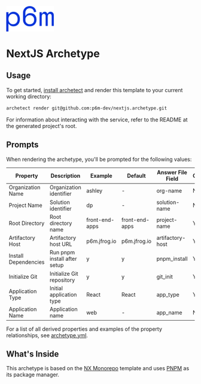 <img src="logo.svg" width="128">

# NextJS Archetype

## Usage
To get started, [install archetect](https://archetect.github.io/getting_started.html)
and render this template to your current working directory:

```bash
archetect render git@github.com:p6m-dev/nextjs.archetype.git
```
For information about interacting with the service, refer to the README at the generated project's root.

## Prompts
When rendering the archetype, you'll be prompted for the following values:

| Property | Description | Example | Default | Answer File Field | Optional |
|----------| ----------- | ------- | ------- | ---------------- | -------- |
| Organization Name | Organization identifier | ashley | - | org-name | No |
| Project Name | Solution identifier | dp | - | solution-name | No |
| Root Directory | Root directory name | front-end-apps | front-end-apps | project-name | Yes |
| Artifactory Host | Artifactory host URL | p6m.jfrog.io | p6m.jfrog.io | artifactory-host | Yes |
| Install Dependencies | Run pnpm install after setup | y | y | pnpm_install | Yes |
| Initialize Git | Initialize Git repository | y | y | git_init | Yes |
| Application Type | Initial application type | React | React | app_type | Yes |
| Application Name | Application name | web | - | app_name | No |

For a list of all derived properties and examples of the property relationships, see [archetype.yml](./archetype.yml).

## What's Inside
This archetype is based on the [NX Monorepo](https://nx.dev) template and uses [PNPM](https://pnpm.io)
as its package manager.
